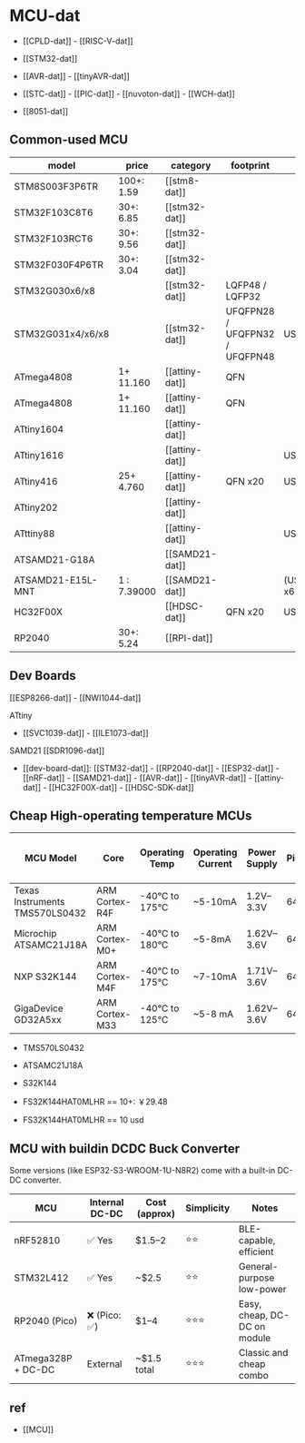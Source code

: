 
# MCU-dat 

- [[CPLD-dat]] - [[RISC-V-dat]]

- [[STM32-dat]]

- [[AVR-dat]] - [[tinyAVR-dat]]

- [[STC-dat]] - [[PIC-dat]] - [[nuvoton-dat]] - [[WCH-dat]]

- [[8051-dat]]

## Common-used MCU 

| model             | price       | category       | footprint                      | features               | boards          |
| ----------------- | ----------- | -------------- | ------------------------------ | ---------------------- | --------------- |
| STM8S003F3P6TR    | 100+: 1.59  | [[stm8-dat]]   |                                |                        |                 |
| STM32F103C8T6     | 30+: 6.85   | [[stm32-dat]]  |                                |                        |                 |
| STM32F103RCT6     | 30+: 9.56   | [[stm32-dat]]  |                                |                        |                 |
| STM32F030F4P6TR   | 30+: 3.04   | [[stm32-dat]]  |                                |                        |                 |
| STM32G030x6/x8    |             | [[stm32-dat]]  | LQFP48 / LQFP32                |                        |                 |
| STM32G031x4/x6/x8 |             | [[stm32-dat]]  | UFQFPN28 / UFQFPN32 / UFQFPN48 | USART x2               |                 |
| ATmega4808        | 1+ 11.160   | [[attiny-dat]] | QFN                            |                        |                 |
| ATmega4808        | 1+ 11.160   | [[attiny-dat]] | QFN                            |                        |                 |
| ATtiny1604        |             | [[attiny-dat]] |                                |                        | [[SVC1039-dat]] |
| ATtiny1616        |             | [[attiny-dat]] |                                | USART x1               |                 |
| ATtiny416         | 25+ 4.760   | [[attiny-dat]] | QFN x20                        | USART x1 / I2C x1 /    |                 |
| ATtiny202         |             | [[attiny-dat]] |                                |                        | [[ILE1073-dat]] |
| ATttiny88         |             | [[attiny-dat]] |                                | USART x?               |                 |
| ATSAMD21-G18A     |             | [[SAMD21-dat]] |                                |                        | [[SDR1096-dat]] |
| ATSAMD21-E15L-MNT | 1 : 7.39000 | [[SAMD21-dat]] |                                | (USART+I2C+SPI+LIN) x6 |                 |
| HC32F00X          |             | [[HDSC-dat]]   | QFN x20                        | USART x2               | [[NBL1107-dat]] |
| RP2040            | 30+: 5.24   | [[RPI-dat]]    |                                |                        |                 |



## Dev Boards 

[[ESP8266-dat]] - [[NWI1044-dat]]

ATtiny 
- [[SVC1039-dat]] - [[ILE1073-dat]]

SAMD21 
[[SDR1096-dat]]

- [[dev-board-dat]]: [[STM32-dat]] - [[RP2040-dat]] - [[ESP32-dat]] - [[nRF-dat]] - [[SAMD21-dat]] - [[AVR-dat]] - [[tinyAVR-dat]] - [[attiny-dat]] - [[HC32F00X-dat]] - [[HDSC-SDK-dat]]

## Cheap High-operating temperature MCUs 

| MCU Model           | Core            | Operating Temp | Operating Current | Power Supply | Pins | Interfaces (SPI, UART, RTC) |
|---------------------|----------------|---------------|------------------|--------------|------|-----------------------------|
| Texas Instruments TMS570LS0432 | ARM Cortex-R4F | -40°C to 175°C | ~5-10mA       | 1.2V–3.3V  | 64   | SPI, UART (RX/TX), RTC     |
| Microchip ATSAMC21J18A | ARM Cortex-M0+ | -40°C to 180°C | ~5-8mA         | 1.62V–3.6V  | 64   | SPI, UART (RX/TX), RTC     |
| NXP S32K144 | ARM Cortex-M4F | -40°C to 175°C | ~7-10mA       | 1.71V–3.6V  | 64   | SPI, UART (RX/TX), RTC     |
| GigaDevice GD32A5xx           | ARM Cortex-M33   | -40°C to 125°C | ~5-8 mA           | 1.62V–3.6V   | 64   | SPI, UART (RX/TX), RTC      | 


- TMS570LS0432
- ATSAMC21J18A
- S32K144

- FS32K144HAT0MLHR == 10+: ￥29.48
- FS32K144HAT0MLHR == 10 usd 



## MCU with buildin DCDC Buck Converter

Some versions (like ESP32-S3-WROOM-1U-N8R2) come with a built-in DC-DC converter.


| MCU              | Internal DC-DC | Cost (approx) | Simplicity | Notes                            |
|------------------|----------------|----------------|------------|----------------------------------|
| nRF52810         | ✅ Yes         | $1.5–2         | ⭐⭐         | BLE-capable, efficient           |
| STM32L412        | ✅ Yes         | ~$2.5          | ⭐⭐         | General-purpose low-power        |
| RP2040 (Pico)    | ❌ (Pico: ✅)   | $1–4           | ⭐⭐⭐        | Easy, cheap, DC-DC on module     |
| ATmega328P + DC-DC | External     | ~$1.5 total    | ⭐⭐⭐        | Classic and cheap combo          |



## ref 

- [[MCU]]